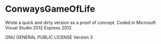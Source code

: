 ConwaysGameOfLife
=================

Wrote a quick and dirty version as a proof of concept.
Coded in Microsoft Visual Studio 2012 Express 2012

GNU GENERAL PUBLIC LICENSE Version 3

